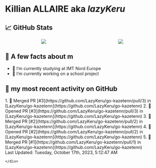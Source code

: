 <body>
    <div class="header">
        <h1><b>Killian ALLAIRE</b> aka <i>lazyKeru</i></h1>
    </div>
    <div class="body">
        <div>
            <h2>📈 GitHub Stats</h2>
            <div style="display: flex; align-items: flex-start; justify-content:space-around;">
                <img src="https://github-readme-stats.vercel.app/api?username=LazyKeru&theme=graywhite&show_icons=true" />
                <img src="https://github-readme-stats.vercel.app/api/top-langs/?username=LazyKeru" />
            </div>
        </div>
        <div>
            <h2>📣 A few facts about m</h2>
            <ul>
                <li>🌱 I’m currently studying at IMT Nord Europe</li>
                <li>🔭 I’m currently working on a school project</li>
            </ul>
        </div>
        <div>
            <h2>🌱 my most recent activity on GitHub</h2>
            <div>
                <!--RECENT_ACTIVITY:start-->
1. 🎉 Merged PR [#3](https://github.com/LazyKeru/go-kazetenn/pull/3) in [LazyKeru/go-kazetenn](https://github.com/LazyKeru/go-kazetenn)
2. 💪 Opened PR [#3](https://github.com/LazyKeru/go-kazetenn/pull/3) in [LazyKeru/go-kazetenn](https://github.com/LazyKeru/go-kazetenn)
3. 🎉 Merged PR [#2](https://github.com/LazyKeru/go-kazetenn/pull/2) in [LazyKeru/go-kazetenn](https://github.com/LazyKeru/go-kazetenn)
4. 💪 Opened PR [#2](https://github.com/LazyKeru/go-kazetenn/pull/2) in [LazyKeru/go-kazetenn](https://github.com/LazyKeru/go-kazetenn)
5. 🎉 Merged PR [#1](https://github.com/LazyKeru/go-kazetenn/pull/1) in [LazyKeru/go-kazetenn](https://github.com/LazyKeru/go-kazetenn)
                <!--RECENT_ACTIVITY:end-->
            </div>
            <div>
                <!--RECENT_ACTIVITY:last_update-->
Last Updated: Tuesday, October 17th, 2023, 5:12:47 AM
                <!--RECENT_ACTIVITY:last_update_end-->
            </div>
        </div>
    </div>
    <div class="footer">

    </div>
</body>

<!--
**LazyKeru/LazyKeru** is a ✨ _special_ ✨ repository because its `README.md` (this file) appears on your GitHub profile.

Here are some ideas to get you started:

- 🔭 I’m currently working on ...
- 🌱 I’m currently learning ...
- 👯 I’m looking to collaborate on ...
- 🤔 I’m looking for help with ...
- 💬 Ask me about ...
- 📫 How to reach me: ...
- 😄 Pronouns: ...
- ⚡ Fun fact: ...
-->